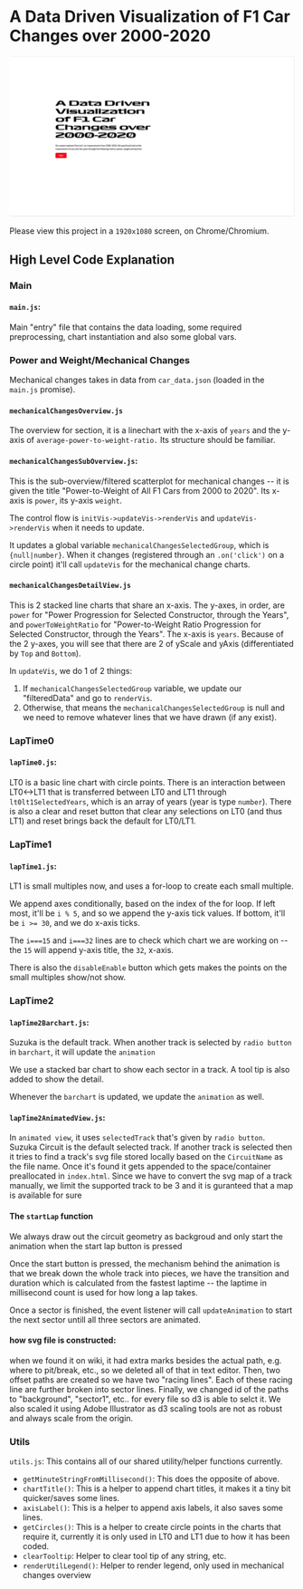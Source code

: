 # A Data Driven Visualization of F1 Car Changes over 2000-2020

![](thumbnail.png)

Please view this project in a `1920x1080` screen, on Chrome/Chromium.

## High Level Code Explanation

### Main
#### `main.js`:
Main "entry" file that contains the data loading, some required preprocessing, chart instantiation and also some global vars.

### Power and Weight/Mechanical Changes
Mechanical changes takes in data from `car_data.json` (loaded in the `main.js` promise).

#### `mechanicalChangesOverview.js`
The overview for section, it is a linechart with the x-axis of `years` and the y-axis of `average-power-to-weight-ratio.` Its structure should be familiar.

#### `mechanicalChangesSubOverview.js`:
This is the sub-overview/filtered scatterplot for mechanical changes -- it is given the title "Power-to-Weight of All F1 Cars from 2000 to 2020". Its x-axis is `power`, its y-axis `weight`.

The control flow is `initVis->updateVis->renderVis` and `updateVis->renderVis` when it needs to update.

It updates a global variable `mechanicalChangesSelectedGroup`, which is `{null|number}`. When it changes (registered through an `.on('click')` on a circle point) it'll call `updateVis` for the mechanical change charts.

#### `mechanicalChangesDetailView.js`
This is 2 stacked line charts that share an x-axis. The y-axes, in order, are `power` for "Power Progression for Selected Constructor, through the Years", and `powerToWeightRatio` for "Power-to-Weight Ratio Progression for Selected Constructor, through the Years". The x-axis is `years`. Because of the 2 y-axes, you will see that there are 2 of yScale and yAxis (differentiated by `Top` and `Bottom`).

In `updateVis`, we do 1 of 2 things:
1. If `mechanicalChangesSelectedGroup` variable, we update our "filteredData" and go to `renderVis`.
2. Otherwise, that means the `mechanicalChangesSelectedGroup` is null and we need to remove whatever lines that we have drawn (if any exist).

### LapTime0
#### `lapTime0.js`:
LT0 is a basic line chart with circle points. There is an interaction between LT0<->LT1 that is transferred between LT0 and LT1 through `lt0lt1SelectedYears`, which is an array of years (year is type `number`). There is also a clear and reset button that clear any selections on LT0 (and thus LT1) and reset brings back the default for LT0/LT1. 

### LapTime1
#### `lapTime1.js`:
LT1 is small multiples now, and uses a for-loop to create each small multiple. 

We append axes conditionally, based on the index of the for loop. If left most, it'll be `i % 5`, and so we append the y-axis tick values. If bottom, it'll be `i >= 30`, and we do x-axis ticks.

The `i===15` and `i===32` lines are to check which chart we are working on -- the `15` will append y-axis title, the `32`, x-axis.

There is also the `disableEnable` button which gets makes the points on the small multiples show/not show.

### LapTime2
#### `lapTime2Barchart.js`:

Suzuka is the default track. When another track is selected by `radio button` in `barchart`, it will update the `animation`

We use a stacked bar chart to show each sector in a track. A tool tip is also added to show the detail.

Whenever the `barchart` is updated, we update the `animation` as well.

#### `lapTime2AnimatedView.js`:

In `animated view`, it uses `selectedTrack` that's given by `radio button`. Suzuka Circuit is the default selected track. If another track is selected then it tries to find a track's svg file stored locally based on the `CircuitName` as the file name. Once it's found it gets appended to the space/container preallocated in `index.html`. Since we have to convert the svg map of a track manually, we limit the supported track to be 3 and it is guranteed that a map is available for sure

#### The `startLap` function
We always draw out the circuit geometry as backgroud and only start the animation when the start lap button is pressed

Once the start button is pressed, the mechanism behind the animation is that we break down the whole track into pieces, we have the transition and duration which is calculated from the fastest laptime -- the laptime in millisecond count is used for how long a lap takes.

Once a sector is finished, the event listener will call `updateAnimation` to start the next sector untill all three sectors are animated.

#### how svg file is constructed:
when we found it on wiki, it had extra marks besides the actual path, e.g. where to pit/break, etc., so we deleted all of that in text editor. Then, two offset paths are created so we have two "racing lines". Each of these racing line are further broken into sector lines. Finally, we changed id of the paths to "background", "sector1", etc.. for every file so d3 is able to selct it. We also scaled it using Adobe Illustrator as d3 scaling tools are not as robust and always scale from the origin.

### Utils
`utils.js`: This contains all of our shared utility/helper functions currently.
- `getMinuteStringFromMillisecond()`: This does the opposite of above.
- `chartTitle()`: This is a helper to append chart titles, it makes it a tiny bit quicker/saves some lines.
- `axisLabel()`: This is a helper to append axis labels, it also saves some lines.
- `getCircles()`: This is a helper to create circle points in the charts that require it, currently it is only used in LT0 and LT1 due to how it has been coded.
- `clearTooltip`: Helper to clear tool tip of any string, etc.
- `renderUtilLegend()`: Helper to render legend, only used in mechanical changes overview
